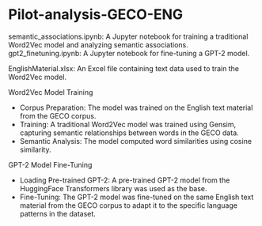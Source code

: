 # Pilot-analysis-GECO-ENG

semantic_associations.ipynb: A Jupyter notebook for training a traditional Word2Vec model and analyzing semantic associations.
gpt2_finetuning.ipynb: A Jupyter notebook for fine-tuning a GPT-2 model.

EnglishMaterial.xlsx: An Excel file containing text data used to train the Word2Vec model.


Word2Vec Model Training
- Corpus Preparation: The model was trained on the English text material from the GECO corpus.
- Training: A traditional Word2Vec model was trained using Gensim, capturing semantic relationships between words in the GECO data.
- Semantic Analysis: The model computed word similarities using cosine similarity.

GPT-2 Model Fine-Tuning
- Loading Pre-trained GPT-2: A pre-trained GPT-2 model from the HuggingFace Transformers library was used as the base.
- Fine-Tuning: The GPT-2 model was fine-tuned on the same English text material from the GECO corpus to adapt it to the specific language patterns in the dataset.
